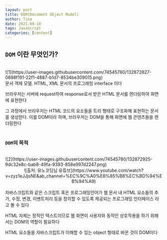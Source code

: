 ```yaml
---
layout: post
title: DOM(Document Object Model)
author: Tina
date: 2021-09-10
tags: JavaScript
categories: [content]
---
```


## `DOM` 이란 무엇인가?
<br>
![1](https://user-images.githubusercontent.com/74545780/132872827-0698f191-22f1-4887-b1d7-8534be309015.png)
<br>
문서 객체 모델. HTML, XML 문서의 프로그래밍 interface 이다

브라우저는 서버에 request하여 response로서 받은 HTML 문서를 렌더링하여 화면에 표현한다

그 과정에서 브라우저는 HTML 코드의 요소들을 트리 형태로 구조화해 표현하는 문서를 생성한다. 이를 DOM이라 하며, 브라우저는 DOM을 통해 화면에 웹 콘텐츠들을 렌더링한다
<br><br>
### `DOM`의 목적
<br>
![2](https://user-images.githubusercontent.com/74545780/132872925-9dc32e8c-bab8-49fa-9393-858e997d2247.png)
<center>![출처: 유노코딩님 유튜브](https://www.youtube.com/watch?v=zyz1eJJjsNE&ab_channel=%EC%9C%A0%EB%85%B8%EC%BD%94%EB%94%A9)</center>
<br>
자바스크립트와 같은 스크립트 혹은 프로그래밍언어가 웹 문서 내 HTML 요소들의 추가, 수정, 변경, 이벤트처리 등을 정의할 수 있도록 제공되는 프로그래밍 인터페이스 라고 볼 수 있다

HTML 자체는 정적인 텍스트이므로 웹 화면이 사용자와 동적인 상호작용을 하기 위해서는 DOM의 역할이 필요하다

HTML 요소들을 자바스크립트가 이해할 수 있는 object 형태로 바꾼 것이 DOM이다

